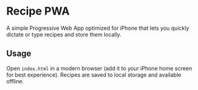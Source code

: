 # Recipe PWA

A simple Progressive Web App optimized for iPhone that lets you quickly dictate or type recipes and store them locally.

## Usage

Open `index.html` in a modern browser (add it to your iPhone home screen for best experience). Recipes are saved to local storage and available offline.
